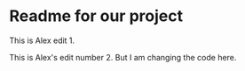 # Readme for our project

This is Alex edit 1.

This is Alex's edit number 2. But I am changing the code here.
